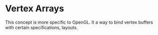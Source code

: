 # Vertex Arrays

This concept is more specific to OpenGL.
It a way to bind vertex buffers with certain specifications, layouts.